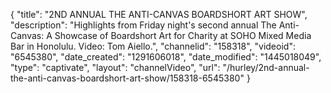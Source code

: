 {
    "title": "2ND ANNUAL THE ANTI-CANVAS BOARDSHORT ART SHOW",
    "description": "Highlights from Friday night's second annual The Anti-Canvas: A Showcase of Boardshort Art for Charity at SOHO Mixed Media Bar in Honolulu. Video: Tom Aiello.",
    "channelid": "158318",
    "videoid": "6545380",
    "date_created": "1291606018",
    "date_modified": "1445018049",
    "type": "captivate",
    "layout": "channelVideo",
    "url": "\/hurley\/2nd-annual-the-anti-canvas-boardshort-art-show\/158318-6545380"
}